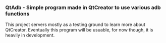### QtAdb - Simple program made in QtCreator to use various adb functions

This project servers mostly as a testing ground to learn more about QtCreator.
Eventually this program will be usuable, for now though, it is heavily in development.
